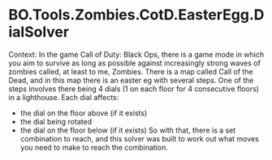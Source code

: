 # BO.Tools.Zombies.CotD.EasterEgg.DialSolver

Context: In the game Call of Duty: Black Ops, there is a game mode in which you aim to survive as long as possible against increasingly strong waves of zombies called, at least to me, Zombies. There is a map called Call of the Dead, and in this map there is an easter eg with several steps. One of the steps involves there being 4 dials (1 on each floor for 4 consecutive floors) in a lighthouse. Each dial affects:
- the dial on the floor above (if it exists)
- the dial being rotated
- the dial on the floor below (if it exists)
So with that, there is a set combination to reach, and this solver was built to work out what moves you need to make to reach the combination.
